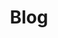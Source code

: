 ---
title: Blog
url: /blog/
seo:
  page_description: 
  canonical_url: 
  featured_image: 
  author_twitter_handle: 
  open_graph_type:
  no_index: false
content_blocks:
  - _bookshop_name: page-heading
    title: Blog
    description: Vonge blog features productivity, tips, inspiration and strategies for massive profits. Find out how to set up a successful blog or how to make yours even better!
  - _bookshop_name: posts-list
    show_posts: true
    _live_render: false
  # - _bookshop_name: newsletter
  #   newsletter_title: Join my mailing list
  #   newsletter_description: Get inspiration, updates and, cool stuff!
  #   newsletter_identifier: >-
  #     frnla.us6.list-manage.com/subscribe/post?u=6314d69a3f315af7ce3fb00a0&amp;id=3038727cc3
  #   newsletter_button: Subscribe
---